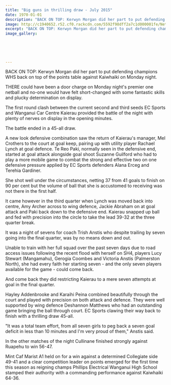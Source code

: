 ```yaml
---
title: "Big guns in thrilling draw - July 2015"
date: 1970-01-01
description: "BACK ON TOP: Kerwyn Morgan did her part to put defending champions WHS back on top of the points table against Kaiwhaiki on Monday night."
image: http://c1940652.r52.cf0.rackcdn.com/5592f98dff2a7c1d000001fe/Netball-Mon-night,-Kerwyn-Morgan-1.7.15.jpg
excerpt: "BACK ON TOP: Kerwyn Morgan did her part to put defending champions WHS back on top of the points table against Kaiwhaiki on Monday night, from Wanganui Chronicle article on 1/7/15..."
image_gallery:
    
    
    
    
    
---
```


<p><span>BACK ON TOP: Kerwyn Morgan did her part to put defending champions WHS back on top of the points table against Kaiwhaiki on Monday night.</span></p>
<p>THERE could have been a door charge on Monday night's premier one netball and no-one would have felt short-changed with some fantastic skills and plucky determination on display.</p>
<p>The first round clash between the current second and third seeds EC Sports and Wanganui Car Centre Kaierau provided the battle of the night with plenty of nerves on display in the opening minutes.</p>
<p>The battle ended in a 45-all draw.</p>
<p>A new look defensive combination saw the return of Kaierau's manager, Mel Crothers to the court at goal keep, pairing up with utility player Rachael Lynch at goal defence. Te Reo Paki, normally seen in the defensive end, started at goal attack alongside goal shoot Suzanne Guilford who had to play a more mobile game to combat the strong and effective two on one defensive pressure applied by EC Sports defenders Alana Erceg and Terehia Gardiner.</p>
<p>She shot well under the circumstances, netting 37 from 41 goals to finish on 90 per cent but the volume of ball that she is accustomed to receiving was not there in the first half.</p>
<p>It came however in the third quarter when Lynch was moved back into centre, Amy Archer across to wing defence, Jackie Abraham on at goal attack and Paki back down to the defensive end. Kaierau snapped up ball and fed with precision into the circle to take the lead 39-32 at the three quarter break.</p>
<p>It was a night of sevens for coach Trish Anstis who despite trailing by seven going into the final quarter, was by no means down and out.</p>
<p>Unable to train with her full squad over the past seven days due to road access issues following the recent flood with herself on SH4, players Lucy Stewart (Mangamahu), Gerogia Coombes and Victoria Anstis (Palmerston North), she had every faith her starting seven - and the only seven players available for the game - could come back.</p>
<p>And come back they did restricting Kaierau to a mere seven attempts at goal in the final quarter.</p>
<p>Hayley Addenbrooke and Karaihi Peina combined beautifully through the court and played with precision on both attack and defence. They were well supported by wing defence Deshannon Matthews who had an outstanding game bringing the ball through court. EC Sports clawing their way back to finish with a thrilling draw 45-all.</p>
<p>"It was a total team effort, from all seven girls to peg back a seven goal deficit in less than 10 minutes and I'm very proud of them," Anstis said.</p>
<p>In the other matches of the night Cullinane finished strongly against Ruapehu to win 56-47.</p>
<p>Mint Caf Marist A1 held on for a win against a determined Collegiate side 49-41 and a clear competition leader on points emerged for the first time this season as reigning champs Phillips Electrical Wanganui High School stamped their authority with a commanding performance against Kaiwhaiki 64-36.</p>

